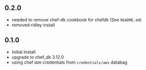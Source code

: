 

0.2.0
------
- needed to remove chef-dk cookbook for chefdk (See `README.md`)
- removed ridley install


0.1.0
----
- Initial Install
- upgrade to chef_dk 3.12.0
- using chef iam credentials from `credentials/aws` databag